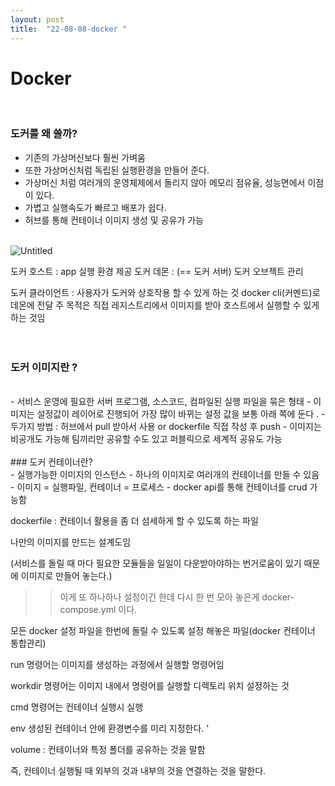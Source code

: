 ```yaml
---
layout: post
title:  "22-08-08-docker "
---
```


# Docker
 </br>

### 도커를 왜 쓸까?
- 기존의 가상머신보다 훨씬 가벼움
- 또한 가상머신처럼 독립된 실행환경을 만들어 준다.
- 가상머신 처럼 여러개의 운영체제에서 돌리지 않아 메모리 점유율, 성능면에서 이점이 있다.
- 가볍고 실행속도가 빠르고 배포가 쉽다.
- 허브를 통해 컨테이너 이미지 생성 및 공유가 가능

 </br>

<img src="https://i.ibb.co/f2c7P9g/Untitled.png" alt="Untitled" border="0" />

 </br>

도커 호스트 : app 실행 환경 제공 
도커 데몬 : (== 도커 서버) 도커 오브젝트 관리

도커 클라이언트 : 사용자가 도커와 상호작용 할 수 있게 하는 것 docker cli(커멘드)로 데몬에 전달 
주 목적은 직접 레지스트리에서 이미지를 받아 호스트에서 실행할 수 있게 하는 것임
 </br> 
 </br>
  </br>
### 도커 이미지란 ?
 </br>
- 서비스 운영에 필요한 서버 프로그램, 소스코드, 컴파일된 실행 파일을 묶은 형태
- 이미지는 설정값이 레이어로 진행되어 가장 많이 바뀌는 설정 값을 보통 아래 쪽에 둔다 .
- 두가지 방법 : 허브에서 pull 받아서 사용 or dockerfile 직접 작성 후 push
- 이미지는 비공개도 가능해 팀끼리만 공유할 수도 있고 퍼블릭으로 세계적 공유도 가능
 </br> 
 </br>
### 도커 컨테이너란?
 </br>
- 실행가능한 이미지의 인스턴스
- 하나의 이미지로 여러개의 컨테이너를 만들 수 있음
- 이미지 = 실행파일, 컨테이너 = 프로세스
- docker api를 통해 컨테이너를 crud 가능함

dockerfile : 컨테이너 활용을 좀 더 섬세하게 할 수 있도록 하는 파일 

나만의 이미지를 만드는 설계도임 

(서비스를 돌릴 때 마다 필요한 모듈들을 일일이 다운받아야하는 번거로움이 있기 때문에 이미지로 만들어 놓는다.)

>> 이게 또 하나하나 설정이긴 한데 다시 한 번 모아 놓은게 docker-compose.yml 이다. 

모든 docker 설정 파일을 한번에 돌릴 수 있도록 설정 해놓은 파일(docker 컨테이너 통합관리)

run 명령어는 이미지를 생성하는 과정에서 실행할 명령어임 

workdir 명령어는 이미지 내에서 명령어를 실행할 디렉토리 위치 설정하는 것 

cmd 명령어는 컨테이너 실행시 실행

env 생성된 컨테이너 안에 환경변수를 미리 지정한다. '

volume : 컨테이너와 특정 폴더를 공유하는 것을 말함 

즉, 컨테이너 실행될 때 외부의 것과 내부의 것을 연결하는 것을 말한다.
